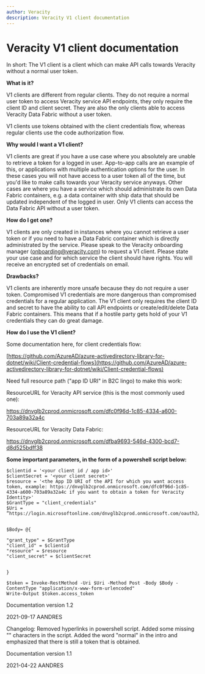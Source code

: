```yaml
---
author: Veracity
description: Veracity V1 client documentation
---
```


# Veracity V1 client documentation

In short: The V1 client is a client which can make API calls towards Veracity without a normal user token.

**What is it?**

V1 clients are different from regular clients. They do not require a normal user token to access Veracity service API endpoints, they only require the client ID and client secret. They are also the only clients able to access Veracity Data Fabric without a user token.

V1 clients use tokens obtained with the client credentials flow, whereas regular clients use the code authorization flow.

**Why would I want a V1 client?**

V1 clients are great if you have a use case where you absolutely are unable to retrieve a token for a logged in user. App-to-app calls are an example of this, or applications with multiple authentication options for the user. In these cases you will not have access to a user token all of the time, but you&#39;d like to make calls towards your Veracity service anyways. Other cases are where you have a service which should administrate its own Data Fabric containers, e.g. a data container with ship data that should be updated independent of the logged in user. Only V1 clients can access the Data Fabric API without a user token.

**How do I get one?**

V1 clients are only created in instances where you cannot retrieve a user token or if you need to have a Data Fabric container which is directly administrated by the service. Please speak to the Veracity onboarding manager ([onboarding@veracity.com](mailto:onboarding@veracity.com)) to request a V1 client. Please state your use case and for which service the client should have rights. You will receive an encrypted set of credentials on email.

**Drawbacks?**

V1 clients are inherently more unsafe because they do not require a user token. Compromised V1 credentials are more dangerous than compromised credentials for a regular application. The V1 client only requires the client ID and secret to have the ability to call API endpoints or create/edit/delete Data Fabric containers. This means that if a hostile party gets hold of your V1 credentials they can do great damage.

**How do I use the V1 client?**

Some documentation here, for client credentials flow:

[https://github.com/AzureAD/azure-activedirectory-library-for-dotnet/wiki/Client-credential-flows](https://github.com/AzureAD/azure-activedirectory-library-for-dotnet/wiki/Client-credential-flows)

Need full resource path (&quot;app ID URI&quot; in B2C lingo) to make this work:

ResourceURL for Veracity API service (this is the most commonly used one):

https://dnvglb2cprod.onmicrosoft.com/dfc0f96d-1c85-4334-a600-703a89a32a4c

ResourceURL for Veracity Data Fabric:

https://dnvglb2cprod.onmicrosoft.com/dfba9693-546d-4300-bcd7-d8d525bdff38

**Some important parameters, in the form of a powershell script below:**

    $clientid = '<your client id / app id>'
    $clientSecret = '<your client secret>'
    $resource = '<the App ID URI of the API for which you want access token, example: https://dnvglb2cprod.onmicrosoft.com/dfc0f96d-1c85-4334-a600-703a89a32a4c if you want to obtain a token for Veracity Identity>'
    $GrantType = "client_credentials"
    $Uri = ”https://login.microsoftonline.com/dnvglb2cprod.onmicrosoft.com/oauth2/token”


    $Body= @{

    "grant_type" = $GrantType
    "client_id" = $clientid
    "resource" = $resource
    "client_secret" = $clientSecret


    }

    $token = Invoke-RestMethod -Uri $Uri -Method Post -Body $Body -ContentType "application/x-www-form-urlencoded"
    Write-Output $token.access_token 


Documentation version 1.2

2021-09-17 AANDRES

Changelog: Removed hyperlinks in powershell script. Added some missing &quot;&quot; characters in the script. Added the word &quot;normal&quot; in the intro and emphasized that there is still a token that is obtained.

Documentation version 1.1

2021-04-22 AANDRES
